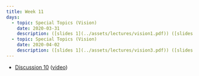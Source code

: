 ```yaml
---
title: Week 11
days:
  - topic: Special Topics (Vision)
    date: 2020-03-31
    description: ([slides 1](../assets/lectures/vision1.pdf)) ([slides 2](../assets/lectures/vision2.pdf)) ([slides 3](../assets/lectures/vision3.pdf)) ([video](https://youtu.be/I1VtBt6ULmM)) ([Scribe Notes](../assets/scribes/eecs106b_lecture19.pdf))
  - topic: Special Topics (Vision)
    date: 2020-04-02
    description: ([slides 1](../assets/lectures/vision3.pdf)) ([slides 2](../assets/lectures/vision4.pdf)) ([video](https://youtu.be/Lku4PnAWVVM)) ([Scribe Notes](../assets/scribes/eecs106b_lecture20.pdf))
---
```


- [Discussion 10](../assets/discussions/D10.pdf) ([video](https://youtu.be/73OM2YVsqCU))
